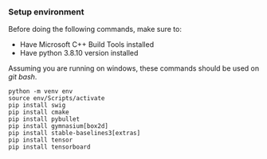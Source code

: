 
### Setup environment

Before doing the following commands, make sure to:
 - Have Microsoft C++ Build Tools installed
 - Have python 3.8.10 version installed

Assuming you are running on windows, these commands should be used on *git bash*. 
```Shell
python -m venv env
source env/Scripts/activate
pip install swig
pip install cmake
pip install pybullet
pip install gymnasium[box2d]
pip install stable-baselines3[extras]
pip install tensor
pip install tensorboard
```
